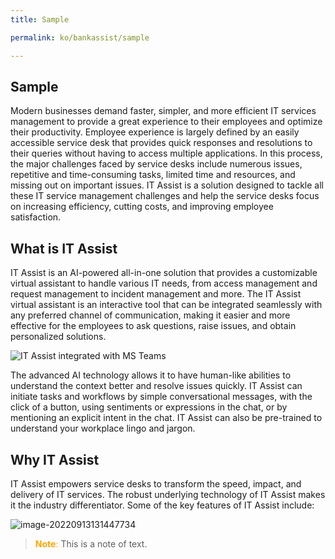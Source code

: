 ```yaml
---
title: Sample

permalink: ko/bankassist/sample

---
```

## Sample

Modern businesses demand faster, simpler, and more efficient IT services management to provide a great experience to their employees and optimize their productivity. Employee experience is largely defined by an easily accessible service desk that provides quick responses and resolutions to their queries without having to access multiple applications. In this process, the major challenges faced by service desks include numerous issues, repetitive and time-consuming tasks, limited time and resources, and missing out on important issues. IT Assist is a solution designed to tackle all these IT service management challenges and help the service desks focus on increasing efficiency, cutting costs, and improving employee satisfaction.



## What is IT Assist

IT Assist is an AI-powered all-in-one solution that provides a customizable virtual assistant to handle various IT needs, from access management and request management to incident management and more. The IT Assist virtual assistant is an interactive tool that can be integrated seamlessly with any preferred channel of communication, making it easier and more effective for the employees to ask questions, raise issues, and obtain personalized solutions. 

![IT Assist integrated with MS Teams](https://lh3.googleusercontent.com/9xTrP3s2sjXUTf-uTgMRYPIt8eatKB7BF3hMWEo7IHBAlCWVWc4A2lCAWJPQkP1aI7ybiTr8GSKjrQHCLZpx1kg-cEFlZ5hyMhp87EM0PD-8-qOz0THDat5R4NirGfHtSprOcWGaPiapPko-pMnRESMdEDadAVe9s7qqVtRVBXwRSe-ZRgabP45H5Qg)

The advanced AI technology allows it to have human-like abilities to understand the context better and resolve issues quickly. IT Assist can initiate tasks and workflows by simple conversational messages, with the click of a button, using sentiments or expressions in the chat, or by mentioning an explicit intent in the chat. IT Assist can also be pre-trained to understand your workplace lingo and jargon.



## Why IT Assist

IT Assist empowers service desks to transform the speed, impact, and delivery of IT services. The robust underlying technology of IT Assist makes it the industry differentiator. Some of the key features of IT Assist include:

![image-20220913131447734](C:\Users\Prabhat.Singh\AppData\Roaming\Typora\typora-user-images\image-20220913131447734.png)





> <span style="color:orange">**Note**: </span>This is a note of text. 
